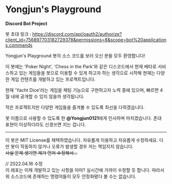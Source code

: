 # Yongjun's Playground
**Discord Bot Project**

봇 초대 링크 : https://discord.com/api/oauth2/authorize?client_id=756897703182729378&permissions=8&scope=bot%20applications.commands

Yongjun's Playground 봇의 소스 코드를 보러 오신 분들 모두 환영합니다!

이 봇에는 'Poker Night', 'Chess in the Park'와 같은 디스코드에서 현재 베타로 서비스하고 있는 게임들을 봇으로 이용할 수 있게 하고자 하는 생각으로 시작해 현재는 다양한 게임 컨텐츠를 개발하고 있는 프로젝트입니다. 

현재 'Yacht Dice'라는 게임을 채팅 기능으로 구현하고자 노력 중에 있으며, 빠르면 4월 내에 공개할 수 있지 않을까 생각됩니다.

작은 프로젝트지만 다양한 게임들을 즐겨볼 수 있도록 최선을 다하겠습니다.

봇 이름으로 사용할 수 있도록 한 **@Yongjun0121**에게 인사하며 마치겠습니다. 존대 표현이 이상하더라도 신경쓰면 지는 겁니다.

-----

이 봇은 MIT License를 채택하였습니다. 자유롭게 이용하고 자유롭게 수정하세요. 다만 봇이 작동하지 않거나 오류가 발생할 경우 저는 책임지지 않습니다.<br>
<del>사실 문제 생기면 제가 먼저 수정해서...</del>

// 2022.04.16 수정<br>
이 레포는 이제 개발하고 있는 사항을 아마? 실시간에 가까이 수정할 듯 합니다. 따라서 위 소스코드에 존재하는 명령어들이 모두 안정화됐다 볼 수는 없습니다.
